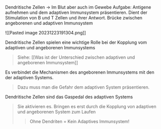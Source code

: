 Dendritische Zellen
-> Im Blut aber auch im Gewebe
Aufgabe: Antigene aufnehmen und dem adaptiven Immunsystem präsentieren.
Dient der Stimulation von B und T Zellen und ihrer Antwort.
Brücke zwischen angeborenen und adaptiven Immunsystem

![[Pasted image 20231223191304.png]]

Dendritische Zellen spielen eine wichtige Rolle bei der Kopplung vom adaptiven und angeborenen Immunsystems
> Siehe: [[Was ist der Unterschied zwischen adaptiven und angeborenen Immunsystem]]

Es verbindet die Mechanismen des angeborenen Immunsystems mit den der adaptiven Systems.
> Dazu muss man die Gefahr dem adaptiven System präsentieren.

Dendritische Zellen sind das Gaspedal des adaptiven Systems
> Sie aktivieren es. Bringen es erst durch die Kopplung von adaptiven und angeborenen System zum Laufen
> > Ohne Dendriten = Kein Adaptives Immunsystem!